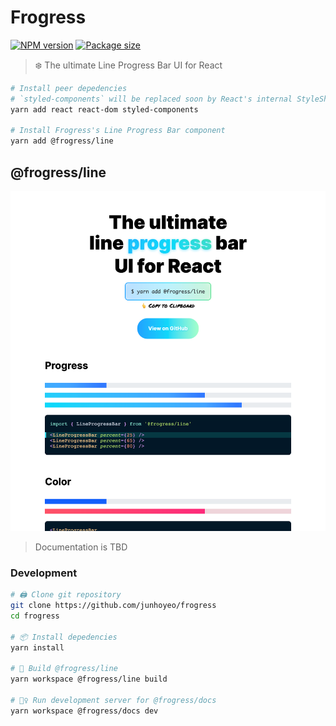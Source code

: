 # Frogress

[![NPM version](https://badgen.net/npm/v/@frogress/line)](https://www.npmjs.com/package/@frogress/line)
[![Package size](https://badgen.net/bundlephobia/minzip/@frogress/line)](https://bundlephobia.com/result?p=@frogress/line)

> ❄️ The ultimate Line Progress Bar UI for React

```bash
# Install peer depedencies
# `styled-components` will be replaced soon by React's internal StyleSheet
yarn add react react-dom styled-components

# Install Frogress's Line Progress Bar component
yarn add @frogress/line
```

## @frogress/line

<a href="https://frogress.vercel.app">
  <img alt="website-preview" src="./docs/images/website.png" width="820px" />
</a>

> Documentation is TBD

### Development

```bash
# 🖨 Clone git repository
git clone https://github.com/junhoyeo/frogress
cd frogress

# 📦 Install depedencies
yarn install

# 🔨 Build @frogress/line
yarn workspace @frogress/line build

# 🏃‍♀️ Run development server for @frogress/docs
yarn workspace @frogress/docs dev
```
